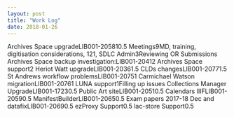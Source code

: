 ```yaml
---
layout: post
title: "Work Log"
date: 2018-01-26
---
```

<tr><td>Archives Space upgrade</td><td>LIB001-2058</td><td>10.5</td><td></td></tr>
<tr><td>Meetings</td><td></td><td>9</td><td>MD, training, digitisation considerations, 121, SDLC</td></tr>
<tr><td>Admin</td><td></td><td>3</td><td>Reviewing OR Submissions</td></tr>
<tr><td>Archives Space backup investigation:</td><td>LIB001-2041</td><td>2</td><td></td></tr>
<tr><td>Archives Space support</td><td></td><td>2</td><td></td></tr>
<tr><td>Heriot Watt upgrade</td><td>LIB001-2036</td><td>1.5</td><td></td></tr>
<tr><td>CLDs changes</td><td>LIB001-2077</td><td>1.5</td><td></td></tr>
<tr><td>St Andrews workflow problems</td><td>LIB001-2075</td><td>1</td><td></td></tr>
<tr><td>Carmichael Watson migration</td><td>LIB001-2076</td><td>1</td><td></td></tr>
<tr><td>LUNA support</td><td></td><td>1</td><td>Filling up issues</td></tr>
<tr><td>Collections Manager Upgrade</td><td>LIB001-1723</td><td>0.5</td><td></td></tr>
<tr><td>Public Art site</td><td>LIB001-2051</td><td>0.5</td><td></td></tr>
<tr><td>Calendars IIIF</td><td>LIB001-2059</td><td>0.5</td><td></td></tr>
<tr><td>ManifestBuilder</td><td>LIB001-2065</td><td>0.5</td><td></td></tr>
<tr><td>Exam papers 2017-18 Dec and datafix</td><td>LIB001-2069</td><td>0.5</td><td></td></tr>
<tr><td>ezProxy Support</td><td></td><td>0.5</td><td></td></tr>
<tr><td>lac-store Support</td><td></td><td>0.5</td><td></td></tr>
